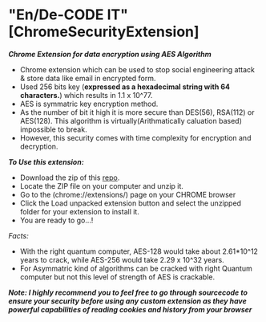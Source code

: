 # "En/De-CODE IT"    [ChromeSecurityExtension]

***Chrome Extension for data encryption using AES Algorithm***

- Chrome extension which can be used to stop social engineering attack & store data like email in encrypted form.
- Used 256 bits key (**expressed as a hexadecimal string with 64 characters.**) which results in	1.1 x 10^77.
- AES is symmatric key encryption method.
- As the number of bit it high it is more secure than DES(56), RSA(112) or AES(128). This algorithm is virtually(Arithmatically caluation based) impossible to break.
- However, this security comes with time complexity for encryption and decryption.

***To Use this extension:***

- Download the zip of this [repo](https://github.com/KishanMistri/En-De-CODE-IT/archive/refs/heads/master.zip).
- Locate the ZIP file on your computer and unzip it.
- Go to the (chrome://extensions/) page on your CHROME browser 
- Click the Load unpacked extension button and select the unzipped folder for your extension to install it.
- You are ready to go...!

*Facts:*

- With the right quantum computer, AES-128 would take about 2.61*10^12 years to crack, while AES-256 would take 2.29 x 10^32 years.
- For Asymmatric kind of algorithms can be cracked with right Quantum computer but not this level of strength of AES is crackable.

***Note: I highly recommend you to feel free to go through sourcecode to ensure your security before using any custom extension as they have powerful capabilities of reading cookies and history from your browser***
